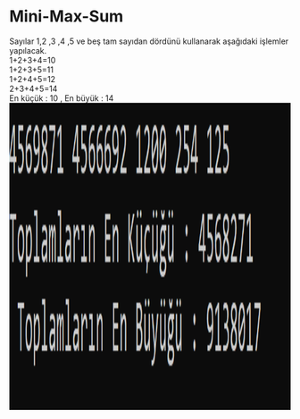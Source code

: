 # Mini-Max-Sum

Sayılar  1,2 ,3 ,4 ,5 ve  beş tam sayıdan dördünü kullanarak aşağıdaki işlemler yapılacak.<br>
1+2+3+4=10<br>
1+2+3+5=11<br>
1+2+4+5=12<br>
2+3+4+5=14<br>
En küçük : 10 , En büyük : 14 <br>
<img src="images/image.png" height="550" width="1000" style="max-width:100%;">
